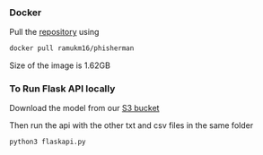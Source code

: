 ### Docker

Pull the [repository](https://hub.docker.com/r/ramukm16/phisherman) using 

```sh
docker pull ramukm16/phisherman
```

Size of the image is 1.62GB

### To Run Flask API locally

Download the model from our [S3 bucket](https://phishermanml.s3.us-east-2.amazonaws.com/lstm_v12.h5) 

Then run the api with the other txt and csv files in the same folder

```sh
python3 flaskapi.py
```
